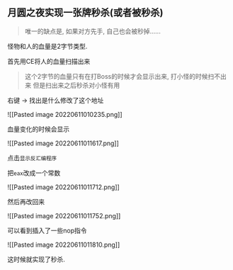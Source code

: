 
## 月圆之夜实现一张牌秒杀(或者被秒杀)

> 唯一的缺点是, 如果对方先手, 自己也会被秒掉......

怪物和人的血量是2字节类型.

首先用CE将人的血量扫描出来

> 这个2字节的血量只有在打Boss的时候才会显示出来, 打小怪的时候扫不出来
> 但是扫出来之后秒杀对小怪有用

右键 -> 找出是什么修改了这个地址

![[Pasted image 20220611010235.png]]

血量变化的时候会显示

![[Pasted image 20220611011617.png]]

点击`显示反汇编程序`

把`eax`改成一个常数

![[Pasted image 20220611011712.png]]

然后再改回来

![[Pasted image 20220611011752.png]]

可以看到插入了一些nop指令

![[Pasted image 20220611011810.png]]

这时候就实现了秒杀.